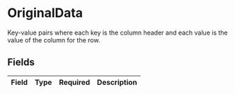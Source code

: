 # OriginalData

Key-value pairs where each key is the column header and each value is the value of the column for the row.


## Fields

| Field       | Type        | Required    | Description |
| ----------- | ----------- | ----------- | ----------- |